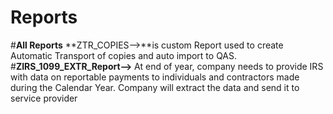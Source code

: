 # Reports
#**All Reports**
**ZTR_COPIES-->**is custom Report used to create Automatic Transport of copies and auto import to QAS.
#**ZIRS_1099_EXTR_Report-->** At end of year, company needs to provide IRS with data on reportable payments to individuals and contractors made during the Calendar Year. 
Company will extract the data and send it to service provider

